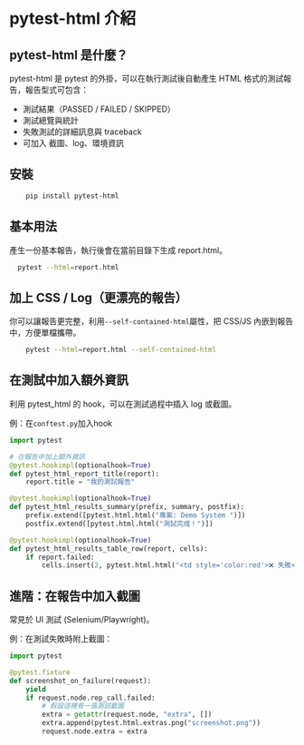 # pytest-html 介紹
## pytest-html 是什麼？
pytest-html 是 pytest 的外掛，可以在執行測試後自動產生 HTML 格式的測試報告，報告型式可包含：
- 測試結果（PASSED / FAILED / SKIPPED）
- 測試總覽與統計
- 失敗測試的詳細訊息與 traceback
- 可加入 截圖、log、環境資訊

## 安裝
```bash
    pip install pytest-html
```

## 基本用法
產生一份基本報告，執行後會在當前目錄下生成 report.html。
```bash
  pytest --html=report.html
```

## 加上 CSS / Log（更漂亮的報告）
你可以讓報告更完整，利用`--self-contained-html`屬性，把 CSS/JS 內嵌到報告中，方便單檔攜帶。
```bash
    pytest --html=report.html --self-contained-html
```

## 在測試中加入額外資訊
利用 pytest_html 的 hook，可以在測試過程中插入 log 或截圖。

例：在`conftest.py`加入hook

```python
import pytest

# 在報告中加上額外資訊
@pytest.hookimpl(optionalhook=True)
def pytest_html_report_title(report):
    report.title = "我的測試報告"

@pytest.hookimpl(optionalhook=True)
def pytest_html_results_summary(prefix, summary, postfix):
    prefix.extend([pytest.html.html("專案: Demo System ")])
    postfix.extend([pytest.html.html("測試完成！")])

@pytest.hookimpl(optionalhook=True)
def pytest_html_results_table_row(report, cells):
    if report.failed:
        cells.insert(2, pytest.html.html("<td style='color:red'>❌ 失敗</td>"))

```

## 進階：在報告中加入截圖
常見於 UI 測試 (Selenium/Playwright)。

例：在測試失敗時附上截圖：

```python
import pytest

@pytest.fixture
def screenshot_on_failure(request):
    yield
    if request.node.rep_call.failed:
        # 假設這裡有一張測試截圖
        extra = getattr(request.node, "extra", [])
        extra.append(pytest.html.extras.png("screenshot.png"))
        request.node.extra = extra

```


